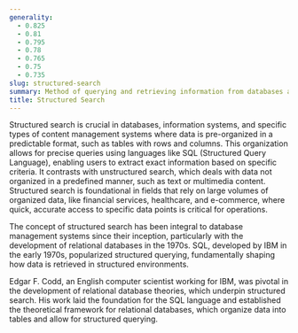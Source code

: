 ```yaml
---
generality:
  - 0.825
  - 0.81
  - 0.795
  - 0.78
  - 0.765
  - 0.75
  - 0.735
slug: structured-search
summary: Method of querying and retrieving information from databases and other structured data sources where data is organized in defined types and relationships.
title: Structured Search
---
```


Structured search is crucial in databases, information systems, and specific types of content management systems where data is pre-organized in a predictable format, such as tables with rows and columns. This organization allows for precise queries using languages like SQL (Structured Query Language), enabling users to extract exact information based on specific criteria. It contrasts with unstructured search, which deals with data not organized in a predefined manner, such as text or multimedia content. Structured search is foundational in fields that rely on large volumes of organized data, like financial services, healthcare, and e-commerce, where quick, accurate access to specific data points is critical for operations.

The concept of structured search has been integral to database management systems since their inception, particularly with the development of relational databases in the 1970s. SQL, developed by IBM in the early 1970s, popularized structured querying, fundamentally shaping how data is retrieved in structured environments.

Edgar F. Codd, an English computer scientist working for IBM, was pivotal in the development of relational database theories, which underpin structured search. His work laid the foundation for the SQL language and established the theoretical framework for relational databases, which organize data into tables and allow for structured querying.
